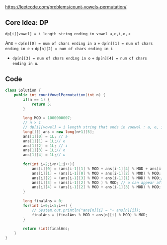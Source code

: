 

##

https://leetcode.com/problems/count-vowels-permutation/

##

## Core Idea: DP

`dp[i][vowel] = i length string ending in vowel a,e,i,o,u`

Ans = `dp[n][0] = num of chars ending in a` +  `dp[n][1] = num of chars ending in e` + `dp[n][2] = num of chars ending in i`
+ `dp[n][3] = num of chars ending in o` + `dp[n][4] = num of chars ending in u`.


## Code

```java
class Solution {
    public int countVowelPermutation(int n) {
        if(n == 1) {
            return 5;
        }
        
        long MOD = 1000000007;
        // n > 1
        // dp[i][vowel] = i length string that ends in voewel : a, e, i, o, u
        long[][] ans = new long[n+1][5];
        ans[1][0] = 1L; // a
        ans[1][1] = 1L;// e
        ans[1][2] = 1L; // i
        ans[1][3] = 1L;// o
        ans[1][4] = 1L;// u 
        
        for(int i=2;i<n+1;i++){
            ans[i][0] = (ans[i-1][1] % MOD + ans[i-1][4] % MOD + ans[i-1][2] % MOD) % MOD; // a can appear after u or i or e
            ans[i][1] = (ans[i-1][0] % MOD + ans[i-1][2] % MOD) % MOD; // e can appear after a, or after i
            ans[i][2] = (ans[i-1][3] % MOD + ans[i-1][1] % MOD) % MOD;// i cann appear after o or e
            ans[i][3] = (ans[i-1][2] % MOD ) % MOD; // o can appear after i
            ans[i][4] = (ans[i-1][2] % MOD + ans[i-1][3] % MOD) % MOD; // u can appear after i or o
        }
    
        long finalAns = 0;
        for(int i=0;i<5;i++) {
            // System.out.println("ans[n][i] = "+ ans[n][i]);
            finalAns = (finalAns % MOD + ans[n][i] % MOD) % MOD;
        }
        
        return (int)finalAns;
    }
}
```